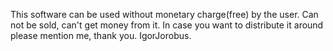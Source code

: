  This software can be used without monetary charge(free) by the user. Can not be sold, can't get money from it. In case you want to distribute it around please mention me, thank you. IgorJorobus.